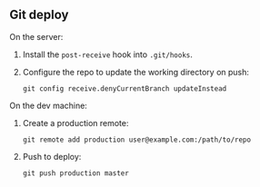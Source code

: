 ## Git deploy

On the server:

1. Install the `post-receive` hook into `.git/hooks`.

2. Configure the repo to update the working directory on push:

   `git config receive.denyCurrentBranch updateInstead`


On the dev machine:

1. Create a production remote:

   `git remote add production user@example.com:/path/to/repo`

2. Push to deploy:

   `git push production master`

